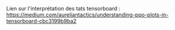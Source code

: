 Lien sur l'interprétation des tats tensorboard :
https://medium.com/aureliantactics/understanding-ppo-plots-in-tensorboard-cbc3199b9ba2

